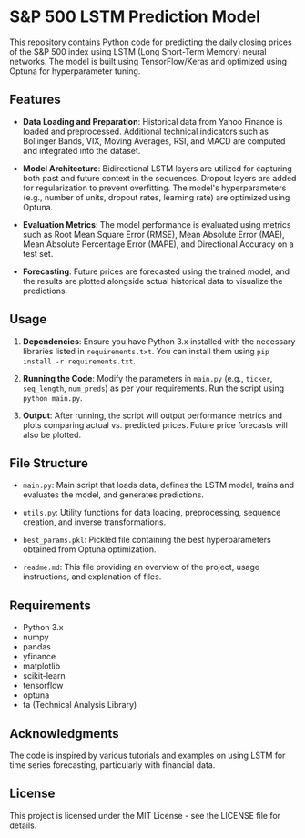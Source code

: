 # S&P 500 LSTM Prediction Model

This repository contains Python code for predicting the daily closing prices of the S&P 500 index using LSTM (Long Short-Term Memory) neural networks. The model is built using TensorFlow/Keras and optimized using Optuna for hyperparameter tuning.

## Features

- **Data Loading and Preparation**: Historical data from Yahoo Finance is loaded and preprocessed. Additional technical indicators such as Bollinger Bands, VIX, Moving Averages, RSI, and MACD are computed and integrated into the dataset.
  
- **Model Architecture**: Bidirectional LSTM layers are utilized for capturing both past and future context in the sequences. Dropout layers are added for regularization to prevent overfitting. The model's hyperparameters (e.g., number of units, dropout rates, learning rate) are optimized using Optuna.

- **Evaluation Metrics**: The model performance is evaluated using metrics such as Root Mean Square Error (RMSE), Mean Absolute Error (MAE), Mean Absolute Percentage Error (MAPE), and Directional Accuracy on a test set.

- **Forecasting**: Future prices are forecasted using the trained model, and the results are plotted alongside actual historical data to visualize the predictions.

## Usage

1. **Dependencies**: Ensure you have Python 3.x installed with the necessary libraries listed in `requirements.txt`. You can install them using `pip install -r requirements.txt`.

2. **Running the Code**: Modify the parameters in `main.py` (e.g., `ticker`, `seq_length`, `num_preds`) as per your requirements. Run the script using `python main.py`.

3. **Output**: After running, the script will output performance metrics and plots comparing actual vs. predicted prices. Future price forecasts will also be plotted.

## File Structure

- `main.py`: Main script that loads data, defines the LSTM model, trains and evaluates the model, and generates predictions.
  
- `utils.py`: Utility functions for data loading, preprocessing, sequence creation, and inverse transformations.

- `best_params.pkl`: Pickled file containing the best hyperparameters obtained from Optuna optimization.

- `readme.md`: This file providing an overview of the project, usage instructions, and explanation of files.

## Requirements

- Python 3.x
- numpy
- pandas
- yfinance
- matplotlib
- scikit-learn
- tensorflow
- optuna
- ta (Technical Analysis Library)

## Acknowledgments

The code is inspired by various tutorials and examples on using LSTM for time series forecasting, particularly with financial data.

## License

This project is licensed under the MIT License - see the LICENSE file for details.
